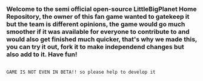 ### Welcome to the semi official open-source LittleBigPlanet Home Repository, the owner of this fan game wanted to gatekeep it but the team is different opinions, the game would go much smoother if it was available for everyone to contribute to and would also get finished much quicker, that's why we made this, you can try it out, fork it to make independend changes but also add to it. Have fun!
 


                                                                                                               GAME IS NOT EVEN IN BETA!! so please help to develop it
<!--
**LittleBigPlanetHome/LittleBigPlanetHome** is a ✨ _special_ ✨ repository because its `README.md` (this file) appears on your GitHub profile.

Here are some ideas to get you started:

- 🔭 I’m currently working on ...
- 🌱 I’m currently learning ...
- 👯 I’m looking to collaborate on ...
- 🤔 I’m looking for help with ...
- 💬 Ask me about ...
- 📫 How to reach me: ...
- 😄 Pronouns: ...
- ⚡ Fun fact: ...
-->
